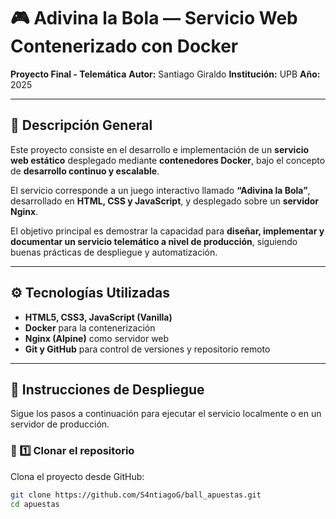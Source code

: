 # 🎮 Adivina la Bola — Servicio Web Contenerizado con Docker

**Proyecto Final - Telemática** 
**Autor:** Santiago Giraldo 
**Institución:** UPB
**Año:** 2025 

---

## 📌 Descripción General

Este proyecto consiste en el desarrollo e implementación de un **servicio web estático** desplegado mediante 
**contenedores Docker**, bajo el concepto de **desarrollo continuo y escalable**. 

El servicio corresponde a un juego interactivo llamado **“Adivina la Bola”**, desarrollado en **HTML, CSS y JavaScript**, y 
desplegado sobre un **servidor Nginx**.

El objetivo principal es demostrar la capacidad para **diseñar, implementar y documentar un servicio telemático a nivel de producción**, 
siguiendo buenas prácticas de despliegue y automatización.

---

## ⚙️ Tecnologías Utilizadas

- **HTML5, CSS3, JavaScript (Vanilla)**
- **Docker** para la contenerización
- **Nginx (Alpine)** como servidor web
- **Git y GitHub** para control de versiones y repositorio remoto

---

## 🚀 Instrucciones de Despliegue

Sigue los pasos a continuación para ejecutar el servicio localmente o en un servidor de producción.

### 🔹 1️⃣ Clonar el repositorio
Clona el proyecto desde GitHub:
```bash
git clone https://github.com/S4ntiagoG/ball_apuestas.git
cd apuestas

